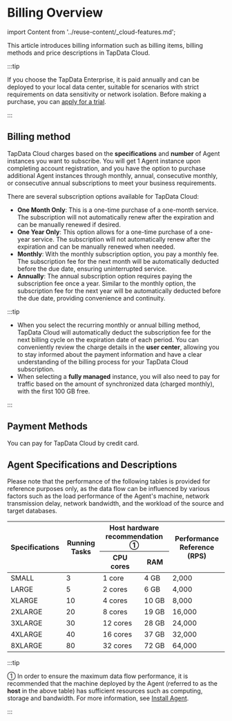 # Billing Overview
import Content from '../reuse-content/_cloud-features.md';

<Content />

This article introduces billing information such as billing items, billing methods and price descriptions in TapData Cloud.

:::tip

If you choose the TapData Enterprise, it is paid annually and can be deployed to your local data center, suitable for scenarios with strict requirements on data sensitivity or network isolation. Before making a purchase, you can [apply for a trial](https://tapdata.net/tapdata-on-prem/demo.html).

:::

## Billing method

TapData Cloud charges based on the **specifications** and **number** of Agent instances you want to subscribe. You will get 1 Agent instance upon completing account registration, and you have the option to purchase additional Agent instances through monthly, annual, consecutive monthly, or consecutive annual subscriptions to meet your business requirements.

There are several subscription options available for TapData Cloud:

- **One Month Only**: This is a one-time purchase of a one-month service. The subscription will not automatically renew after the expiration and can be manually renewed if desired.
- **One Year Only**: This option allows for a one-time purchase of a one-year service. The subscription will not automatically renew after the expiration and can be manually renewed when needed.
- **Monthly**: With the monthly subscription option, you pay a monthly fee. The subscription fee for the next month will be automatically deducted before the due date, ensuring uninterrupted service.
- **Annually**: The annual subscription option requires paying the subscription fee once a year. Similar to the monthly option, the subscription fee for the next year will be automatically deducted before the due date, providing convenience and continuity.

:::tip

- When you select the recurring monthly or annual billing method, TapData Cloud will automatically deduct the subscription fee for the next billing cycle on the expiration date of each period. You can conveniently review the charge details in the **user center**, allowing you to stay informed about the payment information and have a clear understanding of the billing process for your TapData Cloud subscription.
- When selecting a **fully managed** instance, you will also need to pay for traffic based on the amount of synchronized data (charged monthly), with the first 100 GB free.

:::

## Payment Methods

You can pay for TapData Cloud by credit card.



## <span id="spec">Agent Specifications and Descriptions</span>

Please note that the performance of the following tables is provided for reference purposes only, as the data flow can be influenced by various factors such as the load performance of the Agent's machine, network transmission delay, network bandwidth, and the workload of the source and target databases.

<table>
<thead>
  <tr>
    <th rowspan="2">Specifications</th>
    <th rowspan="2">Running Tasks</th>
    <th colspan="2">Host hardware recommendation ①</th>
    <th rowspan="2">Performance Reference (RPS) </th>
  </tr>
  <tr>
    <th>CPU cores</th>
    <th>RAM</th>
  </tr>
</thead>
<tbody>
  <tr>
    <td>SMALL</td>
    <td>3</td>
    <td>1 core</td>
    <td>4 GB</td>
    <td>2,000</td>
  </tr>
  <tr>
    <td>LARGE</td>
    <td>5</td>
    <td>2 cores</td>
    <td>6 GB</td>
    <td>4,000</td>
  </tr>
  <tr>
    <td>XLARGE</td>
    <td>10</td>
    <td>4 cores</td>
    <td>10 GB</td>
    <td>8,000</td>
  </tr>
  <tr>
    <td>2XLARGE</td>
    <td>20</td>
    <td>8 cores</td>
    <td>19 GB</td>
    <td>16,000</td>
  </tr>
  <tr>
    <td>3XLARGE</td>
    <td>30</td>
    <td>12 cores</td>
    <td>28 GB</td>
    <td>24,000</td>
  </tr>
  <tr>
    <td>4XLARGE</td>
    <td>40</td>
    <td>16 cores</td>
    <td>37 GB</td>
    <td>32,000</td>
  </tr>
  <tr>
    <td>8XLARGE</td>
    <td>80</td>
    <td>32 cores</td>
    <td>72 GB</td>
    <td>64,000</td>
  </tr>
</tbody>
</table>




:::tip

① In order to ensure the maximum data flow performance, it is recommended that the machine deployed by the Agent (referred to as the **host** in the above table) has sufficient resources such as computing, storage and bandwidth. For more information, see [Install Agent](../quick-start/install/install-tapdata-agent.md).

:::


